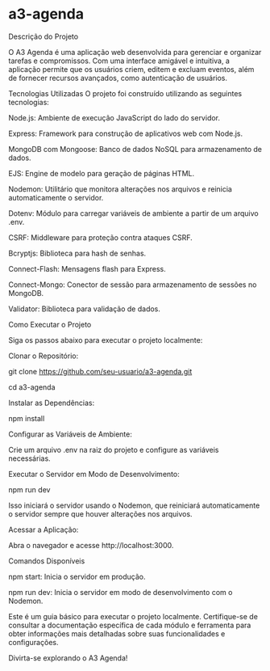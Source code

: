 # a3-agenda

Descrição do Projeto

O A3 Agenda é uma aplicação web desenvolvida para gerenciar e organizar tarefas e compromissos. Com uma interface amigável e intuitiva, a aplicação permite que os usuários criem, editem e excluam eventos, além de fornecer recursos avançados, como autenticação de usuários.

Tecnologias Utilizadas
O projeto foi construído utilizando as seguintes tecnologias:

Node.js: Ambiente de execução JavaScript do lado do servidor.

Express: Framework para construção de aplicativos web com Node.js.

MongoDB com Mongoose: Banco de dados NoSQL para armazenamento de dados.

EJS: Engine de modelo para geração de páginas HTML.

Nodemon: Utilitário que monitora alterações nos arquivos e reinicia automaticamente o servidor.

Dotenv: Módulo para carregar variáveis de ambiente a partir de um arquivo .env.

CSRF: Middleware para proteção contra ataques CSRF.

Bcryptjs: Biblioteca para hash de senhas.

Connect-Flash: Mensagens flash para Express.

Connect-Mongo: Conector de sessão para armazenamento de sessões no MongoDB.

Validator: Biblioteca para validação de dados.

Como Executar o Projeto

Siga os passos abaixo para executar o projeto localmente:

Clonar o Repositório:

git clone https://github.com/seu-usuario/a3-agenda.git

cd a3-agenda

Instalar as Dependências:


npm install

Configurar as Variáveis de Ambiente:

Crie um arquivo .env na raiz do projeto e configure as variáveis necessárias.

Executar o Servidor em Modo de Desenvolvimento:

npm run dev

Isso iniciará o servidor usando o Nodemon, que reiniciará automaticamente o servidor sempre que houver alterações nos arquivos.

Acessar a Aplicação:

Abra o navegador e acesse http://localhost:3000.

Comandos Disponíveis

npm start: Inicia o servidor em produção.

npm run dev: Inicia o servidor em modo de desenvolvimento com o Nodemon.

Este é um guia básico para executar o projeto localmente. Certifique-se de consultar a documentação específica de cada módulo e ferramenta para obter informações mais detalhadas sobre suas funcionalidades e configurações.

Divirta-se explorando o A3 Agenda!

